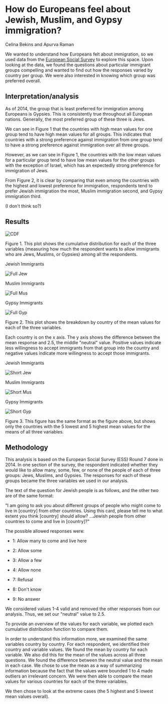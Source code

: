 

# How do Europeans feel about Jewish, Muslim, and Gypsy immigration?
Celina Bekins and Apurva Raman

We wanted to understand how Europeans felt about immigration, so we used data from the [European Social Survey](http://www.europeansocialsurvey.org/) to explore this space. Upon looking at the data, we found the questions about particular immigrant groups compelling and wanted to find out how the responses varied by country per group. We were also interested in knowing which group was preferred overall.

## Interpretation/analysis

As of 2014, the group that is least preferred for immigration among Europeans is Gypsies. This is consistently true throughout all European nations. Generally, the most preferred group of these three is Jews.

We can see in Figure 1 that the countries with high mean values for one group tend to have high mean values for all groups. This indicates that countries with a strong preference against immigration from one group tend to have a strong preference against immigration over all three groups.

However, as we can see in Figure 1, the countries with the low mean values for a particular group tend to have low mean values for the other groups with the exception of Israel, which has an expectedly strong preference for immigration of Jews.

From Figure 2, it is clear by comparing  that even among the countries with the highest and lowest preference for immigration, respondents tend to prefer Jewish immigration the most, Muslim immigration second, and Gypsy immigration third.

(I don't think so?)

## Results
![CDF](/cdf.png)

Figure 1. This plot shows the cumulative distribution for each of the three variables (measuring how much the respondent wants to allow immigrants who are Jews, Muslims, or Gypsies) among all the respondents.

Jewish Immigrants

![Full Jew](/fulljew.png)

Muslim Immigrants

![Full Mus](/fullmus.png)

Gypsy Immigrants

![Full Gyp](/fullgyp.png)

Figure 2. This plot shows the breakdown by country of the mean values for each of the three variables.

Each country is on the x axis. The y axis shows the difference between the mean response and 2.5, the middle "neutral" value. Positive values indicate less willingness to accept immigrants from that group into the country and negative values indicate more willingness to accept those immigrants.

Jewish Immigrants

![Short Jew](/shortjew.png)

Muslim Immigrants

![Short Mus](/shortmus.png)

Gypsy Immigrants

![Short Gyp](/shortgyp.png)

Figure 3. This figure has the same format as the figure above, but shows only the countries with the 5 lowest and 5 highest mean values for the means of all three variables.

## Methodology

This analysis is based on the European Social Survey (ESS) Round 7 done in 2014. In one section of the survey, the respondent indicated whether they would like to allow many, some, few, or none of the people of each of three groups: Jews, Muslims, and Gypsies. The responses for each of these groups became the three variables we used in our analysis.

The text of the question for Jewish people is as follows, and the other two are of the same format:

"I am going to ask you about different groups of people who might come to live in [country] from other countries. Using this card, please tell me to what extent you think [country] should allow? ...Jewish people from other countries to come and live in [country]?"

  The possible allowed responses were:

  * 1: 	Allow many to come and live here 	

  * 2: 	Allow some 	

  * 3: 	Allow a few 		 

  * 4: 	Allow none 	

  * 7: 	Refusal

  * 8: 	Don't know

  * 9: 	No answer

We considered values 1-4 valid and removed the other responses from our analysis. Thus, we set our "neutral" value to 2.5.

To provide an overview of the values for each variable, we plotted each cumulative distribution function to compare them.

In order to understand this information more, we examined the same variables country by country. For each respondent, we identified their country and variable values. We found the mean by country for each variable. We also did this for the mean of the values across all three questions. We found the difference between the neutral value and the mean in each case. We chose to use the mean as a way of summarizing information because the fact that the values were bounded 1 to 4 made outliers an irrelevant concern. We were then able to compare the mean values for various countries for each of the three variables.

We then chose to look at the extreme cases (the 5 highest and 5 lowest mean values overall).
